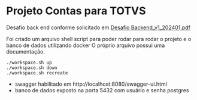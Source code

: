 # Projeto Contas para TOTVS

Desafio back end conforme solicitado em [Desafio Backend_v1_202401.pdf](docs%2FDesafio%20Backend_v1_202401.pdf)


Foi criado um arquivo shell script para poder rodar para rodar o projeto e o banco de dados utilizando docker
O próprio arquivo possui uma documentação.


```shell
./workspace.sh up
./workspace.sh down
./workspace.sh recreate
```

* swagger habilitado em http://localhost:8080/swagger-ui.html
* banco de dados exposto na porta 5432 com usuário e senha postgres
